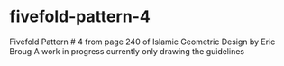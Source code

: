 # fivefold-pattern-4
Fivefold Pattern # 4 from page 240 of Islamic Geometric Design by Eric Broug
A work in progress currently only drawing the guidelines

